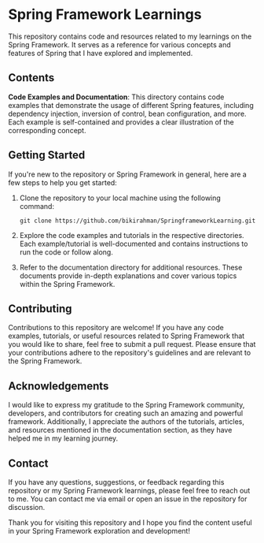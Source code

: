 # Spring Framework Learnings

This repository contains code and resources related to my learnings on the Spring Framework. It serves as a reference for various concepts and features of Spring that I have explored and implemented.

## Contents

**Code Examples and Documentation**: This directory contains code examples that demonstrate the usage of different Spring features, including dependency injection, inversion of control, bean configuration, and more. Each example is self-contained and provides a clear illustration of the corresponding concept.

## Getting Started

If you're new to the repository or Spring Framework in general, here are a few steps to help you get started:

1. Clone the repository to your local machine using the following command:

   ```
   git clone https://github.com/bikirahman/SpringframeworkLearning.git
   ```

2. Explore the code examples and tutorials in the respective directories. Each example/tutorial is well-documented and contains instructions to run the code or follow along.

3. Refer to the documentation directory for additional resources. These documents provide in-depth explanations and cover various topics within the Spring Framework.

## Contributing

Contributions to this repository are welcome! If you have any code examples, tutorials, or useful resources related to Spring Framework that you would like to share, feel free to submit a pull request. Please ensure that your contributions adhere to the repository's guidelines and are relevant to the Spring Framework.

## Acknowledgements

I would like to express my gratitude to the Spring Framework community, developers, and contributors for creating such an amazing and powerful framework. Additionally, I appreciate the authors of the tutorials, articles, and resources mentioned in the documentation section, as they have helped me in my learning journey.

## Contact

If you have any questions, suggestions, or feedback regarding this repository or my Spring Framework learnings, please feel free to reach out to me. You can contact me via email or open an issue in the repository for discussion.

Thank you for visiting this repository and I hope you find the content useful in your Spring Framework exploration and development!
